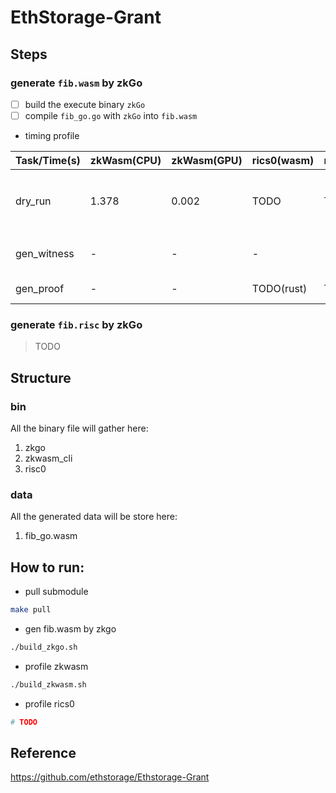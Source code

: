 # EthStorage-Grant

## Steps

### generate `fib.wasm` by zkGo

* [ ]  build the execute binary `zkGo`
* [ ]  compile `fib_go.go` with `zkGo` into `fib.wasm`

* timing profile


| Task/Time(s) | zkWasm(CPU) | zkWasm(GPU) | rics0(wasm) | rics0(riscv) | Desc                                           |
|--------------|-------------|-------------|-------------|--------------|------------------------------------------------|
| dry_run      | 1.378       | 0.002       | TODO        | TODO         | execute 'fib.wasm' by the inner`wasmi runtime` |
| gen_witness  | -           | -           | -           | -            | generate the witness with`fib.wasm`            |
| gen_proof    | -           | -           | TODO(rust)  | TODO         | generate the proof                             |



### generate `fib.risc` by zkGo
> TODO



## Structure

### bin
All the binary file will gather here:
1. zkgo
2. zkwasm_cli
3. risc0

### data
All the generated data will be store here:
1. fib_go.wasm


## How to run:
* pull submodule
```bash
make pull
```

* gen fib.wasm by zkgo
```bash
./build_zkgo.sh
```

* profile zkwasm
```bash
./build_zkwasm.sh
```

* profile rics0
```bash
# TODO

```


## Reference
https://github.com/ethstorage/Ethstorage-Grant